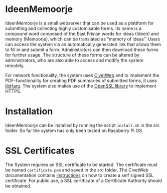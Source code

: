# IdeenMemoorje
IdeenMemoorje is a small webserver that can be used as a plattform for submitting and collecting highly customisable forms. Its name is a compound word composed of the East Frisian words for ideas (Ideen) and memory (Memoorje), which can be translated as “memory of ideas”.  Users can access the system via an automatically generated link that allows them to fill in and submit a form. Administrators can then download these forms for further usage. The structure of these forms can be altered by administrators, who are also able to access and modify the system remotely.

For network functionality, the system uses [CivetWeb](https://github.com/civetweb/civetweb) and to implement the PDF-functionality for creating PDF summaries of submitted forms, it uses [libHaru](http://libharu.org/). The system also makes use of the [OpenSSL library](https://www.openssl.org/) to implement HTTPS.

# Installation
IdeenMemoorje can be installed by running the script `install.sh` in the src folder. So far the system has only been tested on Raspberry Pi OS.

# SSL Certificates
The System requires an SSL certificate to be started. The certificate must be named `certificate.pem` and saved in the src folder. The CivetWeb documentation contains [instructions](https://github.com/civetweb/civetweb/blob/master/docs/OpenSSL.md#creating-a-self-signed-certificate) on how to create a self signed SSL certificate. For public use, a SSL certificate of a Certificate Authority should be obtained.
